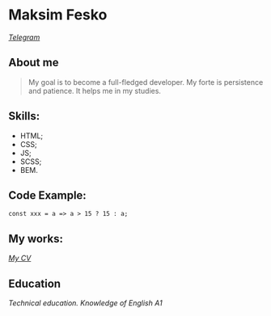 # Maksim Fesko
*[Telegram](https://t.me/jajabojo)*

## About me
> My goal is to become a full-fledged developer. My forte is persistence and patience. It helps me in my studies.

## Skills:
* HTML;
* CSS;
* JS;
* SCSS;
* BEM.

## Code Example:
`const xxx = a => a > 15 ? 15 : a;`

## My works:
*[My CV](https://JaJaBoJo.github.io/rsschool-cv/)*

## Education
*Technical education. Knowledge of English A1*